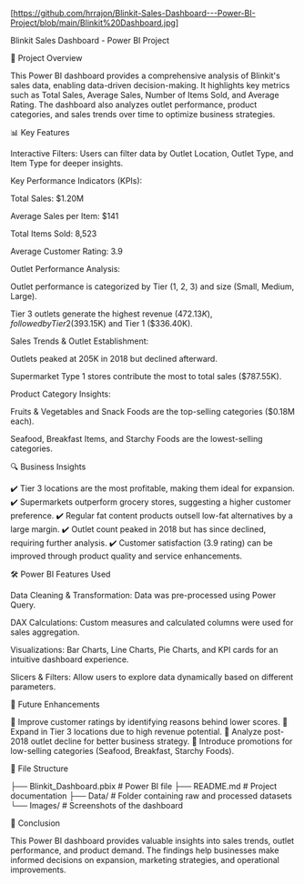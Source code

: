 [https://github.com/hrrajon/Blinkit-Sales-Dashboard---Power-BI-Project/blob/main/Blinkit%20Dashboard.jpg]

Blinkit Sales Dashboard - Power BI Project

📌 Project Overview

This Power BI dashboard provides a comprehensive analysis of Blinkit's sales data, enabling data-driven decision-making. It highlights key metrics such as Total Sales, Average Sales, Number of Items Sold, and Average Rating. The dashboard also analyzes outlet performance, product categories, and sales trends over time to optimize business strategies.

📊 Key Features

Interactive Filters: Users can filter data by Outlet Location, Outlet Type, and Item Type for deeper insights.

Key Performance Indicators (KPIs):

Total Sales: $1.20M

Average Sales per Item: $141

Total Items Sold: 8,523

Average Customer Rating: 3.9

Outlet Performance Analysis:

Outlet performance is categorized by Tier (1, 2, 3) and size (Small, Medium, Large).

Tier 3 outlets generate the highest revenue ($472.13K), followed by Tier 2 ($393.15K) and Tier 1 ($336.40K).

Sales Trends & Outlet Establishment:

Outlets peaked at 205K in 2018 but declined afterward.

Supermarket Type 1 stores contribute the most to total sales ($787.55K).

Product Category Insights:

Fruits & Vegetables and Snack Foods are the top-selling categories ($0.18M each).

Seafood, Breakfast Items, and Starchy Foods are the lowest-selling categories.

🔍 Business Insights

✔️ Tier 3 locations are the most profitable, making them ideal for expansion.
✔️ Supermarkets outperform grocery stores, suggesting a higher customer preference.
✔️ Regular fat content products outsell low-fat alternatives by a large margin.
✔️ Outlet count peaked in 2018 but has since declined, requiring further analysis.
✔️ Customer satisfaction (3.9 rating) can be improved through product quality and service enhancements.

🛠️ Power BI Features Used

Data Cleaning & Transformation: Data was pre-processed using Power Query.

DAX Calculations: Custom measures and calculated columns were used for sales aggregation.

Visualizations: Bar Charts, Line Charts, Pie Charts, and KPI cards for an intuitive dashboard experience.

Slicers & Filters: Allow users to explore data dynamically based on different parameters.

🚀 Future Enhancements

🔹 Improve customer ratings by identifying reasons behind lower scores.
🔹 Expand in Tier 3 locations due to high revenue potential.
🔹 Analyze post-2018 outlet decline for better business strategy.
🔹 Introduce promotions for low-selling categories (Seafood, Breakfast, Starchy Foods).

📂 File Structure

├── Blinkit_Dashboard.pbix  # Power BI file
├── README.md               # Project documentation
├── Data/                   # Folder containing raw and processed datasets
└── Images/                 # Screenshots of the dashboard

📢 Conclusion

This Power BI dashboard provides valuable insights into sales trends, outlet performance, and product demand. The findings help businesses make informed decisions on expansion, marketing strategies, and operational improvements.
